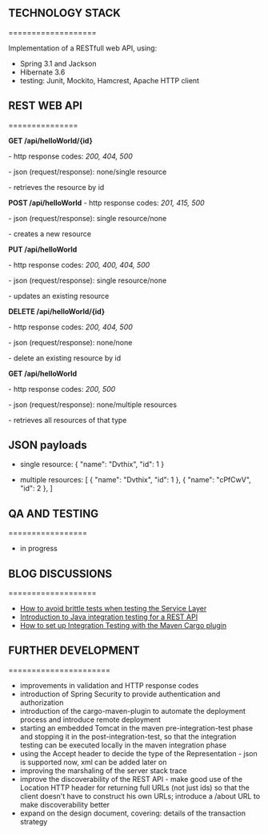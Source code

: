 
## TECHNOLOGY STACK
===================

Implementation of a RESTfull web API, using: 
* Spring 3.1 and Jackson
* Hibernate 3.6
* testing: Junit, Mockito, Hamcrest, Apache HTTP client



## REST WEB API
===============

**GET /api/helloWorld/{id}**

\-  http response codes: *200, 404, 500*

\- json (request/response): none/single resource

\- retrieves the resource by id


**POST /api/helloWorld**
\- http response codes: *201, 415, 500*

\- json (request/response): single resource/none

\- creates a new resource


**PUT /api/helloWorld**

\- http response codes: *200, 400, 404, 500*

\- json (request/response): single resource/none

\- updates an existing resource

**DELETE /api/helloWorld/{id}**

\- http response codes: *200, 404, 500*

\- json (request/response): none/none

\-  delete an existing resource by id


**GET /api/helloWorld**

\- http response codes: *200, 500*

\- json (request/response): none/multiple resources

\- retrieves all resources of that type



JSON payloads
-------------

- single resource:
{
    "name": "Dvthix",
    "id": 1
}

- multiple resources:
[    {
       "name": "Dvthix",
       "id": 1
    },
    {
       "name": "cPfCwV",
       "id": 2
    }, ]




## QA AND TESTING
=================

- in progress



## BLOG DISCUSSIONS
===================

* [How to avoid brittle tests when testing the Service Layer](http://www.baeldung.com/2011/10/02/testing-the-service-layer/)
* [Introduction to Java integration testing for a REST API](http://www.baeldung.com/2011/10/13/integration-testing-a-rest-api/)
* [How to set up Integration Testing with the Maven Cargo plugin](http://www.baeldung.com/2011/10/16/how-to-set-up-integration-testing-with-the-maven-cargo-plugin/)



## FURTHER DEVELOPMENT
======================

* improvements in validation and HTTP response codes
* introduction of Spring Security to provide authentication and authorization
* introduction of the cargo-maven-plugin to automate the deployment process and introduce remote deployment
* starting an embedded Tomcat in the maven pre-integration-test phase and stopping it in the post-integration-test, so that the integration testing can be executed locally in the maven integration phase
* using the Accept header to decide the type of the Representation - json is supported now, xml can be added later on
* improving the marshaling of the server stack trace
* improve the discoverability of the REST API - make good use of the Location HTTP header for returning full URLs (not just ids) so that the client doesn't have to construct his own URLs; introduce a /about URL to make discoverability better
* expand on the design document, covering: details of the transaction strategy
